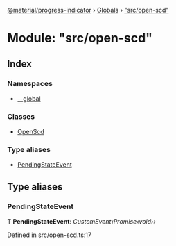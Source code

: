[@material/progress-indicator](../README.md) › [Globals](../globals.md) › ["src/open-scd"](_src_open_scd_.md)

# Module: "src/open-scd"

## Index

### Namespaces

* [__global](_src_open_scd_.__global.md)

### Classes

* [OpenScd](../classes/_src_open_scd_.openscd.md)

### Type aliases

* [PendingStateEvent](_src_open_scd_.md#pendingstateevent)

## Type aliases

###  PendingStateEvent

Ƭ **PendingStateEvent**: *CustomEvent‹Promise‹void››*

Defined in src/open-scd.ts:17
